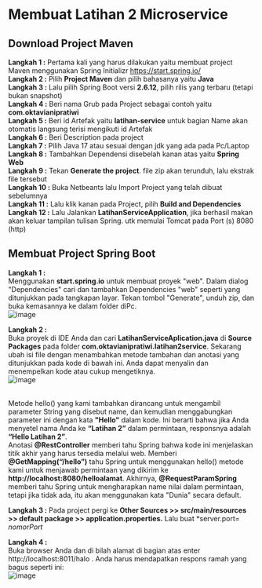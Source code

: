 # Membuat Latihan 2 Microservice 

## Download Project Maven
**Langkah 1 :** Pertama kali yang harus dilakukan yaitu membuat project Maven menggunakan Spring Initializr https://start.spring.io/
<br>**Langkah 2 :** Pilih **Project Maven** dan pilih bahasanya yaitu **Java**
<br>**Langkah 3 :** Lalu pilih Spring Boot versi **2.6.12**, pilih rilis yang terbaru (tetapi bukan snapshot) 
<br>**Langkah 4 :** Beri nama Grub pada Project sebagai contoh yaitu **com.oktavianipratiwi**
<br>**Langkah 5 :** Beri id Artefak yaitu **latihan-service** untuk bagian Name akan otomatis langsung terisi mengikuti id Artefak
<br>**Langkah 6 :** Beri Description pada project
<br>**Langkah 7 :** Pilih Java 17 atau sesuai dengan jdk yang ada pada Pc/Laptop
<br>**Langkah 8 :** Tambahkan Dependensi disebelah kanan atas yaitu **Spring Web**
<br>**Langkah 9 :** Tekan **Generate the project**. file zip akan terunduh, lalu ekstrak file tersebut
<br>**Langkah 10 :** Buka Netbeants lalu Import Project yang telah dibuat sebelumnya
<br>**Langkah 11 :** Lalu klik kanan pada Project, pilih **Build and Dependencies**
<br>**Langkah 12 :** Lalu Jalankan **LatihanServiceApplication**, jika berhasil makan akan keluar tampilan tulisan Spring. utk memulai Tomcat pada Port (s) 8080 (http)

## Membuat Project Spring Boot
**Langkah 1 :**
<br> Menggunakan **start.spring.io** untuk membuat proyek "web". Dalam dialog "Dependencies" cari dan tambahkan Dependencies "web" seperti yang ditunjukkan pada tangkapan layar. Tekan tombol "Generate", unduh zip, dan buka kemasannya ke dalam folder diPc.
<br>![image](https://user-images.githubusercontent.com/113502499/192421018-25a095d6-da28-41b2-a855-0ee6471e635e.png)

**Langkah 2 :**
<br> Buka proyek di IDE Anda dan cari **LatihanServiceAplication.java** di **Source Packages** pada folder **com.oktavianipratiwi.latihan2service**. Sekarang ubah isi file dengan menambahkan metode tambahan dan anotasi yang ditunjukkan pada kode di bawah ini. Anda dapat menyalin dan menempelkan kode atau cukup mengetiknya.
<br>![image](https://user-images.githubusercontent.com/113502499/192435718-e1c4ccd3-8f05-46f9-958a-efc50b79abf2.png)

<br>Metode hello() yang kami tambahkan dirancang untuk mengambil parameter String yang disebut name, dan kemudian menggabungkan parameter ini dengan kata **"Hello"** dalam kode. Ini berarti bahwa jika Anda menyetel nama Anda ke **“Latihan 2”** dalam permintaan, responsnya adalah **“Hello Latihan 2”**.
<br>Anotasi **@RestController** memberi tahu Spring bahwa kode ini menjelaskan titik akhir yang harus tersedia melalui web. Memberi **@GetMapping(“/hello”)** tahu Spring untuk menggunakan hello() metode kami untuk menjawab permintaan yang dikirim ke **http://localhost:8080/helloalamat**. Akhirnya, **@RequestParamSpring** memberi tahu Spring untuk mengharapkan name nilai dalam permintaan, tetapi jika tidak ada, itu akan menggunakan kata "Dunia" secara default.

**Langkah 3 :**
Pada project pergi ke **Other Sources >> src/main/resources >> default package >> application.properties.** Lalu buat *server.port= *nomorPort*

**Langkah 4 :**
<br>Buka browser Anda dan di bilah alamat di bagian atas enter http://localhost:8011/halo . Anda harus mendapatkan respons ramah yang bagus seperti ini:
<br>![image](https://user-images.githubusercontent.com/113502499/192455031-9d8fb45b-72c0-4f4f-b538-5c3404fafa6e.png)


